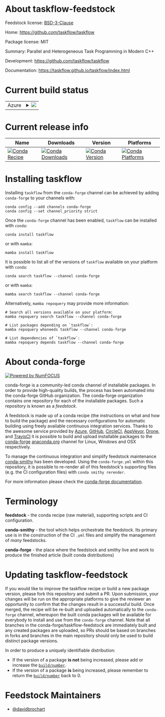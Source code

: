 About taskflow-feedstock
========================

Feedstock license: [BSD-3-Clause](https://github.com/conda-forge/taskflow-feedstock/blob/main/LICENSE.txt)

Home: https://github.com/taskflow/taskflow

Package license: MIT

Summary: Parallel and Heterogeneous Task Programming in Modern C++

Development: https://github.com/taskflow/taskflow

Documentation: https://taskflow.github.io/taskflow/index.html

Current build status
====================


<table>
    
  <tr>
    <td>Azure</td>
    <td>
      <details>
        <summary>
          <a href="https://dev.azure.com/conda-forge/feedstock-builds/_build/latest?definitionId=11358&branchName=main">
            <img src="https://dev.azure.com/conda-forge/feedstock-builds/_apis/build/status/taskflow-feedstock?branchName=main">
          </a>
        </summary>
        <table>
          <thead><tr><th>Variant</th><th>Status</th></tr></thead>
          <tbody><tr>
              <td>linux_64</td>
              <td>
                <a href="https://dev.azure.com/conda-forge/feedstock-builds/_build/latest?definitionId=11358&branchName=main">
                  <img src="https://dev.azure.com/conda-forge/feedstock-builds/_apis/build/status/taskflow-feedstock?branchName=main&jobName=linux&configuration=linux%20linux_64_" alt="variant">
                </a>
              </td>
            </tr><tr>
              <td>osx_64</td>
              <td>
                <a href="https://dev.azure.com/conda-forge/feedstock-builds/_build/latest?definitionId=11358&branchName=main">
                  <img src="https://dev.azure.com/conda-forge/feedstock-builds/_apis/build/status/taskflow-feedstock?branchName=main&jobName=osx&configuration=osx%20osx_64_" alt="variant">
                </a>
              </td>
            </tr><tr>
              <td>win_64</td>
              <td>
                <a href="https://dev.azure.com/conda-forge/feedstock-builds/_build/latest?definitionId=11358&branchName=main">
                  <img src="https://dev.azure.com/conda-forge/feedstock-builds/_apis/build/status/taskflow-feedstock?branchName=main&jobName=win&configuration=win%20win_64_" alt="variant">
                </a>
              </td>
            </tr>
          </tbody>
        </table>
      </details>
    </td>
  </tr>
</table>

Current release info
====================

| Name | Downloads | Version | Platforms |
| --- | --- | --- | --- |
| [![Conda Recipe](https://img.shields.io/badge/recipe-taskflow-green.svg)](https://anaconda.org/conda-forge/taskflow) | [![Conda Downloads](https://img.shields.io/conda/dn/conda-forge/taskflow.svg)](https://anaconda.org/conda-forge/taskflow) | [![Conda Version](https://img.shields.io/conda/vn/conda-forge/taskflow.svg)](https://anaconda.org/conda-forge/taskflow) | [![Conda Platforms](https://img.shields.io/conda/pn/conda-forge/taskflow.svg)](https://anaconda.org/conda-forge/taskflow) |

Installing taskflow
===================

Installing `taskflow` from the `conda-forge` channel can be achieved by adding `conda-forge` to your channels with:

```
conda config --add channels conda-forge
conda config --set channel_priority strict
```

Once the `conda-forge` channel has been enabled, `taskflow` can be installed with `conda`:

```
conda install taskflow
```

or with `mamba`:

```
mamba install taskflow
```

It is possible to list all of the versions of `taskflow` available on your platform with `conda`:

```
conda search taskflow --channel conda-forge
```

or with `mamba`:

```
mamba search taskflow --channel conda-forge
```

Alternatively, `mamba repoquery` may provide more information:

```
# Search all versions available on your platform:
mamba repoquery search taskflow --channel conda-forge

# List packages depending on `taskflow`:
mamba repoquery whoneeds taskflow --channel conda-forge

# List dependencies of `taskflow`:
mamba repoquery depends taskflow --channel conda-forge
```


About conda-forge
=================

[![Powered by
NumFOCUS](https://img.shields.io/badge/powered%20by-NumFOCUS-orange.svg?style=flat&colorA=E1523D&colorB=007D8A)](https://numfocus.org)

conda-forge is a community-led conda channel of installable packages.
In order to provide high-quality builds, the process has been automated into the
conda-forge GitHub organization. The conda-forge organization contains one repository
for each of the installable packages. Such a repository is known as a *feedstock*.

A feedstock is made up of a conda recipe (the instructions on what and how to build
the package) and the necessary configurations for automatic building using freely
available continuous integration services. Thanks to the awesome service provided by
[Azure](https://azure.microsoft.com/en-us/services/devops/), [GitHub](https://github.com/),
[CircleCI](https://circleci.com/), [AppVeyor](https://www.appveyor.com/),
[Drone](https://cloud.drone.io/welcome), and [TravisCI](https://travis-ci.com/)
it is possible to build and upload installable packages to the
[conda-forge](https://anaconda.org/conda-forge) [anaconda.org](https://anaconda.org/)
channel for Linux, Windows and OSX respectively.

To manage the continuous integration and simplify feedstock maintenance
[conda-smithy](https://github.com/conda-forge/conda-smithy) has been developed.
Using the ``conda-forge.yml`` within this repository, it is possible to re-render all of
this feedstock's supporting files (e.g. the CI configuration files) with ``conda smithy rerender``.

For more information please check the [conda-forge documentation](https://conda-forge.org/docs/).

Terminology
===========

**feedstock** - the conda recipe (raw material), supporting scripts and CI configuration.

**conda-smithy** - the tool which helps orchestrate the feedstock.
                   Its primary use is in the construction of the CI ``.yml`` files
                   and simplify the management of *many* feedstocks.

**conda-forge** - the place where the feedstock and smithy live and work to
                  produce the finished article (built conda distributions)


Updating taskflow-feedstock
===========================

If you would like to improve the taskflow recipe or build a new
package version, please fork this repository and submit a PR. Upon submission,
your changes will be run on the appropriate platforms to give the reviewer an
opportunity to confirm that the changes result in a successful build. Once
merged, the recipe will be re-built and uploaded automatically to the
`conda-forge` channel, whereupon the built conda packages will be available for
everybody to install and use from the `conda-forge` channel.
Note that all branches in the conda-forge/taskflow-feedstock are
immediately built and any created packages are uploaded, so PRs should be based
on branches in forks and branches in the main repository should only be used to
build distinct package versions.

In order to produce a uniquely identifiable distribution:
 * If the version of a package **is not** being increased, please add or increase
   the [``build/number``](https://docs.conda.io/projects/conda-build/en/latest/resources/define-metadata.html#build-number-and-string).
 * If the version of a package **is** being increased, please remember to return
   the [``build/number``](https://docs.conda.io/projects/conda-build/en/latest/resources/define-metadata.html#build-number-and-string)
   back to 0.

Feedstock Maintainers
=====================

* [@davidbrochart](https://github.com/davidbrochart/)

